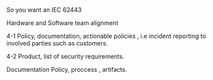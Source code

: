 So you want an IEC 62443 



Hardware and Software team alignment

4-1
Policy, documentation, actionable policies , i.e incident reporting to involved parties such as customers. 

4-2 
Product, list of security requirements. 

Documentation 
Policy, proccess , artifacts. 

